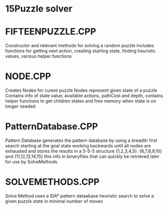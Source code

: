 # 15Puzzle solver

# FIFTEENPUZZLE.CPP
  Constructor and relevant methods for solving a random puzzle
  includes functions for
    getting next action,
    creating starting state,
    finding heuristic values, 
    various helper functions
    
# NODE.CPP  
  Creates Nodes for curent puzzle Nodes represent given state of a puzzle
    Contains info of state value, available actions, pathCost and depth,
    contains helper functions to get children states and free memory when
    state is no longer needed
      
# PatternDatabase.CPP
  Pattern Database generates the pattern database by using a breadth first search starting at the goal state
  working backwards until all nodes are exhausted and stores the results in a 5-5-5 structure {1,2,3,4,5}. {6,7,8,9,10} and      {11,12,13,14,15} this info in binaryfiles that can quickly be retrieved later for use by SolveMethods.
  
# SOLVEMETHODS.CPP
  Solve Method uses a  IDA* pattern dataabase heuristic search to solve a given puzzle state in minimal number of moves
